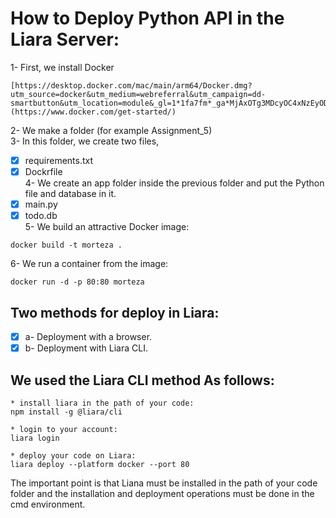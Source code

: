# How to Deploy Python API in the Liara Server:

1- First, we install Docker
```
[https://desktop.docker.com/mac/main/arm64/Docker.dmg?utm_source=docker&utm_medium=webreferral&utm_campaign=dd-smartbutton&utm_location=module&_gl=1*1fa7fm*_ga*MjAxOTg3MDcyOC4xNzEyODE4MTM0*_ga_XJWPQMJYHQ*MTcxMzIyMDMzNy4yLjAuMTcxMzIyMDMzNy42MC4wLjA.](https://www.docker.com/get-started/)
```
2- We make a folder (for example Assignment_5) <br>
3- In this folder, we create two files, 
- [x] requirements.txt
- [x]  Dockrfile <br>
4- We create an app folder inside the previous folder and put the Python file and database in it. <be>
- [X] main.py
- [X] todo.db <br>
 5- We build an attractive Docker image:
```
docker build -t morteza .
```
6- We run a container from the image:
```
docker run -d -p 80:80 morteza
```
## Two methods for deploy in Liara:
- [x] a- Deployment with a browser.
- [x] b- Deployment with Liara CLI. <br>
## We used the Liara CLI method As follows:
```
* install liara in the path of your code:
npm install -g @liara/cli

* login to your account:
liara login

* deploy your code on Liara:
liara deploy --platform docker --port 80
```
The important point is that Liana must be installed in the path of your code 
folder and the installation and deployment operations must be done in the cmd environment.


